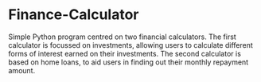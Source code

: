 # Finance-Calculator
Simple Python program centred on two financial calculators. The first calculator is focussed on investments, allowing users to calculate different forms of interest earned on their investments. The second calculator is based on home loans, to aid users in finding out their monthly repayment amount.
